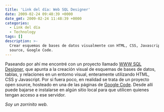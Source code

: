 ```yaml
---
title: 'Link del día: Web SQL Designer'
date: 2009-02-24 09:48:39 +0000
date_gmt: 2009-02-24 11:48:39 +0000
categories:
  - Link del día
  - Technology
tags: []
description: >-
  Crear esquemas de bases de datos visualmente con HTML, CSS, Javascript, open
  source, Google Code.
---
```



Paseando por ahí me encontré con un proyecto llamado [WWW SQL Designer](http://ondras.zarovi.cz/sql/demo/?keyword=default), que apunta a la creación visual de esquemas de bases de datos, tablas, y relaciones en un entorno visual, enteramente utilizando HTML, CSS y Javascript. Por si fuera poco, en realidad se trata de un proyecto open source, hosteado en una de las páginas de [Google Code](http://code.google.com/p/wwwsqldesigner/). Desde allí puede bajarse e instalarse en algún sitio local para que utilicen quienes tengan acceso a ese servidor.

_Soy un zorrinito web._
